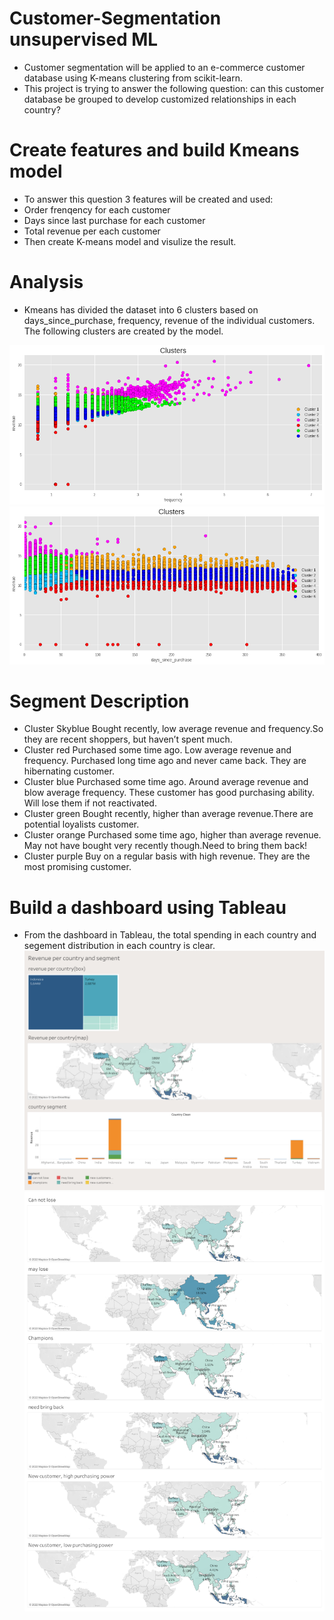 # Customer-Segmentation unsupervised ML

* Customer segmentation will be applied to an e-commerce customer database using K-means clustering from scikit-learn. 
* This project is trying to answer the following question: can this customer database be grouped to develop customized relationships in each country?
# Create features and build Kmeans model
* To answer this question 3 features will be created and used:
* Order frenqency for each customer
* Days since last purchase for each customer
* Total revenue per each customer
* Then create K-means model and visulize the result. 

# Analysis

* Kmeans has divided the dataset into 6 clusters based on days_since_purchase,	frequency,	revenue of the individual customers. The following clusters are created by the model.

![alt text](https://github.com/chejige/Customer-Segmentation-Kmeans-clustering-/blob/17156b37b1bbdef908ab266c32e34dc2d2369afe/cluster%20(frequency%20revenue).png)
![alt text](https://github.com/chejige/Customer-Segmentation-Kmeans-clustering-/blob/17156b37b1bbdef908ab266c32e34dc2d2369afe/cluster(days_since_purchase%20revenue).png)
# Segment Description
* Cluster Skyblue Bought recently, low average revenue and frequency.So they are recent shoppers, but haven’t spent much.
* Cluster red Purchased some time ago. Low average revenue and frequency. Purchased long time ago and never came back. They are hibernating customer.
* Cluster blue Purchased some time ago. Around average revenue and blow average frequency. These customer has good purchasing ability. Will lose them if not reactivated.
* Cluster green Bought recently, higher than average revenue.There are potential loyalists customer.
* Cluster orange Purchased some time ago, higher than average revenue. May not have bought very recently though.Need to bring them back!
* Cluster purple Buy on a regular basis with high revenue. They are the most promising customer.

# Build a dashboard using Tableau
* From the dashboard in Tableau, the total spending in each country and segement distribution in each country is clear.
![alt text](https://github.com/chejige/Customer-Segmentation-Kmeans-clustering-/blob/17156b37b1bbdef908ab266c32e34dc2d2369afe/Revenue%20per%20country%20and%20segment.png)
![alt text](https://github.com/chejige/Customer-Segmentation-Kmeans-clustering-/blob/17156b37b1bbdef908ab266c32e34dc2d2369afe/segment%20(1).png)


